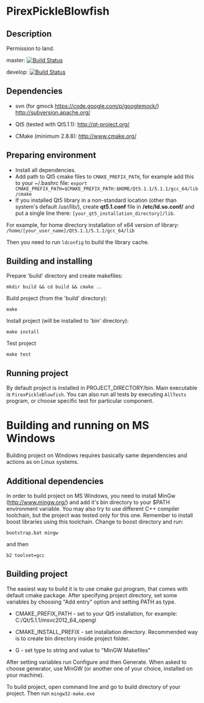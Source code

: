 PirexPickleBlowfish
===================
Description
-----------

Permission to land.

master: [![Build Status](https://travis-ci.org/qiubix/PirexPickleBlowfish.svg?branch=master)](https://travis-ci.org/qiubix/PirexPickleBlowfish)

develop: [![Build Status](https://travis-ci.org/qiubix/PirexPickleBlowfish.svg?branch=develop)](https://travis-ci.org/qiubix/PirexPickleBlowfish)

Dependencies
------------

* svn (for gmock https://code.google.com/p/googlemock/)
http://subversion.apache.org/

* Qt5 (tested with Qt5.1.1):
http://qt-project.org/

* CMake (minimum 2.8.8):
http://www.cmake.org/

Preparing environment
---------------------

* Install all dependencies.
* Add path to Qt5 cmake files to `CMAKE_PREFIX_PATH`, for example add this to your ~/.bashrc file:
`export CMAKE_PREFIX_PATH=$CMAKE_PREFIX_PATH:$HOME/Qt5.1.1/5.1.1/gcc_64/lib/cmake`
* If you installed Qt5 library in a non-standard location (other than system's default /usr/lib/), create **qt5.1.conf** file in **/etc/ld.so.conf/** and put a single line there:
`[your_qt5_installation_directory]/lib`. 

For example, for home directory installation of x64 version of library:
`/home/[your_user_name]/Qt5.1.1/5.1.1/gcc_64/lib`

Then you need to run `ldconfig` to build the library cache. 


Building and installing
-----------------------

Prepare 'build' directory and create makefiles:

`mkdir build && cd build && cmake ..`

Build project (from the 'build' directory):

`make`

Install project (will be installed to 'bin' directory):

`make install`

Test project

`make test`

Running project
---------------

By default project is installed in PROJECT_DIRECTORY/bin. Main executable is `PirexPickleBlowfish`. You can also run all tests by executing `AllTests` program, or choose specific test for particular component. 


Building and running on MS Windows
==================================

Building project on Windows requires basically same dependencies and actions as on Linux systems. 

Additional dependencies
-----------------------

In order to build project on MS Windows, you need to install MinGw (http://www.mingw.org/) and add it's bin directory to your $PATH environment variable. You may also try to use different C++ compiler toolchain, but the project was tested only for this one. Remember to install boost libraries using this toolchain. Change to boost directory and run: 

`bootstrap.bat mingw`

and then 

`b2 toolset=gcc`

Building project
----------------
The easiest way to build it is to use cmake gui program, that comes with default cmake package. After specifying project directory, set some variables by choosing "Add entry" option and setting PATH as type. 

* CMAKE_PREFIX_PATH - set to your Qt5 installation, for example: C:/Qt/5.1.1/msvc2012_64_opengl

* CMAKE_INSTALL_PREFIX - set installation directory. Recommended way is to create bin directory inside project folder. 

* G - set type to string and value to "MinGW Makefiles"

After setting variables run Configure and then Generate.
When asked to choose generator, use MinGW (or another one of your choice, installed on your machine). 

To build project, open command line and go to build directory of your project. Then run `mingw32-make.exe` 
